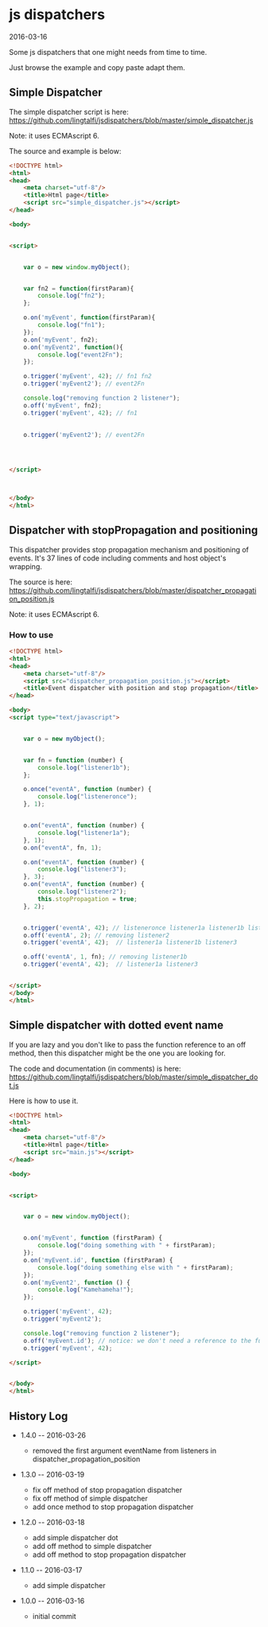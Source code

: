 js dispatchers
==================
2016-03-16


Some js dispatchers that one might needs from time to time.

Just browse the example and copy paste adapt them.



Simple Dispatcher
------------------

The simple dispatcher script is here: https://github.com/lingtalfi/jsdispatchers/blob/master/simple_dispatcher.js

Note: it uses ECMAscript 6.

The source and example is below:


```html
<!DOCTYPE html>
<html>
<head>
    <meta charset="utf-8"/>
    <title>Html page</title>
    <script src="simple_dispatcher.js"></script>
</head>

<body>


<script>


    var o = new window.myObject();


    var fn2 = function(firstParam){
        console.log("fn2");
    };

    o.on('myEvent', function(firstParam){
        console.log("fn1");
    });
    o.on('myEvent', fn2);
    o.on('myEvent2', function(){
        console.log("event2Fn");
    });

    o.trigger('myEvent', 42); // fn1 fn2
    o.trigger('myEvent2'); // event2Fn

    console.log("removing function 2 listener");
    o.off('myEvent', fn2);
    o.trigger('myEvent', 42); // fn1
    

    o.trigger('myEvent2'); // event2Fn




</script>



</body>
</html>
```



Dispatcher with stopPropagation and positioning
------------------

This dispatcher provides stop propagation mechanism and positioning of events.
It's 37 lines of code including comments and host object's wrapping.

The source is here: https://github.com/lingtalfi/jsdispatchers/blob/master/dispatcher_propagation_position.js

Note: it uses ECMAscript 6.


### How to use

```html
<!DOCTYPE html>
<html>
<head>
    <meta charset="utf-8"/>
    <script src="dispatcher_propagation_position.js"></script>
    <title>Event dispatcher with position and stop propagation</title>
</head>

<body>
<script type="text/javascript">


    var o = new myObject();


    var fn = function (number) {
        console.log("listener1b");
    };

    o.once("eventA", function (number) {
        console.log("listeneronce");
    }, 1);


    o.on("eventA", function (number) {
        console.log("listener1a");
    }, 1);
    o.on("eventA", fn, 1);

    o.on("eventA", function (number) {
        console.log("listener3");
    }, 3);
    o.on("eventA", function (number) {
        console.log("listener2");
        this.stopPropagation = true;
    }, 2);


    o.trigger('eventA', 42); // listeneronce listener1a listener1b listener2
    o.off('eventA', 2); // removing listener2
    o.trigger('eventA', 42);  // listener1a listener1b listener3

    o.off('eventA', 1, fn); // removing listener1b
    o.trigger('eventA', 42);  // listener1a listener3


</script>
</body>
</html>
```




Simple dispatcher with dotted event name
----------------------------

If you are lazy and you don't like to pass the function reference to an off method, then this dispatcher might be the one you are looking for.

The code and documentation (in comments) is here: https://github.com/lingtalfi/jsdispatchers/blob/master/simple_dispatcher_dot.js

Here is how to use it.

```html
<!DOCTYPE html>
<html>
<head>
    <meta charset="utf-8"/>
    <title>Html page</title>
    <script src="main.js"></script>
</head>

<body>


<script>


    var o = new window.myObject();


    o.on('myEvent', function (firstParam) {
        console.log("doing something with " + firstParam);
    });
    o.on('myEvent.id', function (firstParam) {
        console.log("doing something else with " + firstParam);
    });
    o.on('myEvent2', function () {
        console.log("Kamehameha!");
    });

    o.trigger('myEvent', 42);
    o.trigger('myEvent2');

    console.log("removing function 2 listener");
    o.off('myEvent.id'); // notice: we don't need a reference to the function, that's the whole point of the dotted event name
    o.trigger('myEvent', 42);

</script>


</body>
</html>
```









History Log
------------------
    
- 1.4.0 -- 2016-03-26
    
    - removed the first argument eventName from listeners in dispatcher_propagation_position


- 1.3.0 -- 2016-03-19

    - fix off method of stop propagation dispatcher
    - fix off method of simple dispatcher
    - add once method to stop propagation dispatcher

- 1.2.0 -- 2016-03-18

    - add simple dispatcher dot
    - add off method to simple dispatcher
    - add off method to stop propagation dispatcher

- 1.1.0 -- 2016-03-17

    - add simple dispatcher
    
- 1.0.0 -- 2016-03-16

    - initial commit
    
